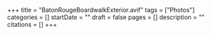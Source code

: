 +++
title = "BatonRougeBoardwalkExterior.avif"
tags = ["Photos"]
categories = []
startDate = ""
draft = false
pages = []
description = ""
citations = []
+++

